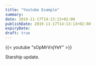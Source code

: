 ```yaml
---
title: "Youtube Example"
summary: 
date: 2019-11-17T14:13:13+02:00
publishDate: 2019-11-17T14:13:13+02:00
expiryDate: 
draft: true
---
```


{{< youtube "sOpMrVnjYeY" >}}

Starship update.

